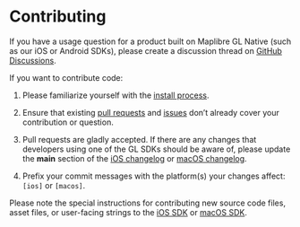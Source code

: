 # Contributing

If you have a usage question for a product built on Maplibre GL Native (such as our iOS or Android SDKs), please create a discussion thread on [GitHub Discussions](https://github.com/maplibre/maplibre-gl-native/discussions/categories/q-a).

If you want to contribute code:

1. Please familiarize yourself with the [install process](./INSTALL.md).

1. Ensure that existing [pull requests](https://github.com/maplibre/maplibre-gl-native/pulls?q=is%3Aopen+is%3Apr+label%3AiOS) and [issues](https://github.com/maplibre/maplibre-gl-native/issues?q=is%3Aopen+is%3Aissue+label%3AiOS) don’t already cover your contribution or question.

2. Pull requests are gladly accepted. If there are any changes that developers using one of the GL SDKs should be aware of, please update the **main** section of the [iOS changelog](platform/ios/CHANGELOG.md) or [macOS changelog](platform/macos/CHANGELOG.md).

3. Prefix your commit messages with the platform(s) your changes affect: `[ios]` or `[macos]`.

Please note the special instructions for contributing new source code files, asset files, or user-facing strings to the [iOS SDK](platform/ios/DEVELOPING.md#contributing) or [macOS SDK](platform/macos/DEVELOPING.md#contributing).
